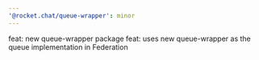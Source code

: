 ```yaml
---
'@rocket.chat/queue-wrapper': minor
---
```


feat: new queue-wrapper package
feat: uses new queue-wrapper as the queue implementation in Federation
